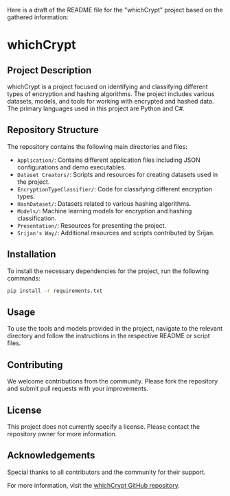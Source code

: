 Here is a draft of the README file for the "whichCrypt" project based on the gathered information:

# whichCrypt

## Project Description
whichCrypt is a project focused on identifying and classifying different types of encryption and hashing algorithms. The project includes various datasets, models, and tools for working with encrypted and hashed data. The primary languages used in this project are Python and C#.

## Repository Structure
The repository contains the following main directories and files:
- `Application/`: Contains different application files including JSON configurations and demo executables.
- `Dataset Creators/`: Scripts and resources for creating datasets used in the project.
- `EncryptionTypeClassifier/`: Code for classifying different encryption types.
- `HashDataset/`: Datasets related to various hashing algorithms.
- `Models/`: Machine learning models for encryption and hashing classification.
- `Presentation/`: Resources for presenting the project.
- `Srijan's Way/`: Additional resources and scripts contributed by Srijan.

## Installation
To install the necessary dependencies for the project, run the following commands:
```bash
pip install -r requirements.txt
```

## Usage
To use the tools and models provided in the project, navigate to the relevant directory and follow the instructions in the respective README or script files.

## Contributing
We welcome contributions from the community. Please fork the repository and submit pull requests with your improvements.

## License
This project does not currently specify a license. Please contact the repository owner for more information.

## Acknowledgements
Special thanks to all contributors and the community for their support.

For more information, visit the [whichCrypt GitHub repository](https://github.com/AstronauticalCodes/whichCrypt).
